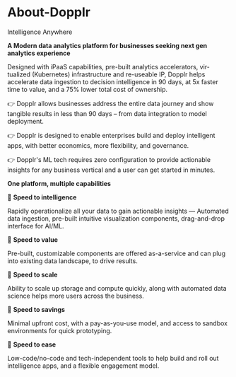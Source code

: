 # About-Dopplr
Intelligence Anywhere

**A Modern data analytics platform for businesses seeking next gen analytics experience**

Designed with iPaaS capabilities, pre-built analytics accelerators, vir-tualized (Kubernetes) infrastructure and re-useable IP, Dopplr helps accelerate data ingestion to decision intelligence in 90 days, at 5x faster time to value, and a 75% lower total cost of ownership.

👉 Dopplr allows businesses address the entire data journey and show tangible results in less than 90 days – from data integration to model deployment.

👉 Dopplr is designed to enable enterprises build and deploy intelligent apps, with better economics, more flexibility, and governance.

👉 Dopplr's ML tech requires zero configuration to provide actionable insights for any business vertical and a user can get started in minutes.

**One platform, multiple capabilities**

🚀 **Speed to intelligence**

Rapidly operationalize all your data to gain actionable insights — 
Automated data ingestion, pre-built intuitive visualization components, drag-and-drop interface for AI/ML.

🚀 **Speed to value**

Pre-built, customizable components are offered as-a-service and can plug into existing data landscape, to drive results.

🚀 **Speed to scale**

Ability to scale up storage and compute quickly, along with automated data science helps more users across the business.

🚀 **Speed to savings**

Minimal upfront cost, with a pay-as-you-use model, and access to sandbox environments for quick prototyping.

🚀 **Speed to ease**

Low-code/no-code and tech-independent tools to help build and roll out intelligence apps, and a flexible engagement model.
